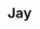 ---
layout: author_page
title: "Jay"
sub_title: "About the Author"
image: "/assets/images/art/about.jpg"
primary_author: true
bio: |
  Fusce dapibus, tellus ac cursus commodo, tortor mauris condimentum nibh, ut fermentum massa justo sit amet risus. Maecenas faucibus mollis interdum. Fusce dapibus, tellus ac. Maecenas faucibus mollis interdum. Praesent commodo cursus magna, scelerisque nisl.
social_accounts:
  - icon: "jam jam-twitter"
    url: "#"
  - icon: "jam jam-facebook"
    url: "#"
  - icon: "jam jam-pinterest"
    url: "#"
  - icon: "jam jam-vimeo"
    url: "#"
  - icon: "jam jam-instagram"
    url: "#"
---